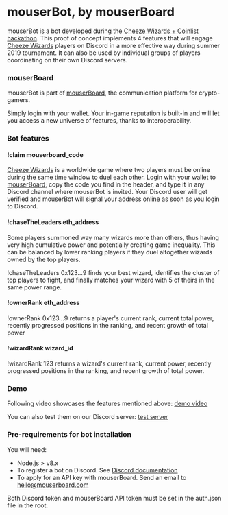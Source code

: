 # mouserBot, by mouserBoard #

mouserBot is a bot developed during the [Cheeze Wizards + Coinlist hackathon](https://coinlist.co/build/cheezewizards).
This proof of concept implements 4 features that will engage [Cheeze Wizards](https://www.cheezewizards.com/) players on Discord in a more effective way during summer 2019 tournament. It can also be used by individual groups of players coordinating on their own Discord servers.

### mouserBoard ###

mouserBot is part of [mouserBoard](https://mouserboard.com), the communication platform for crypto-gamers.

Simply login with your wallet. Your in-game reputation is built-in and will let you access a new universe of features, thanks to interoperability. 

### Bot features ###

#### !claim mouserboard_code ####

[Cheeze Wizards](https://www.cheezewizards.com/) is a worldwide game where two players must be online during the same time window to duel each other. 
Login with your wallet to [mouserBoard](https://mouserboard.com), copy the code you find in the header, and type it in any Discord channel where mouserBot is invited. Your Discord user will get verified and mouserBot will signal your address online as soon as you login to Discord. 

#### !chaseTheLeaders eth_address ####

Some players summoned way many wizards more than others, thus having very high cumulative power and potentially creating game inequality. This can be balanced by lower ranking players if they duel altogether wizards owned by the top players.

!chaseTheLeaders 0x123...9 finds your best wizard, identifies the cluster of top players to fight, and finally matches your wizard with 5 of theirs in the same power range. 

#### !ownerRank eth_address ####

!ownerRank 0x123...9 returns a player's current rank, current total power, recently progressed positions in the ranking, and recent growth of total power

#### !wizardRank wizard_id ####

!wizardRank 123 returns a wizard's current rank, current power, recently progressed positions in the ranking, and recent growth of total power.

### Demo ###

Following video showcases the features mentioned above: [demo video](https://youtu.be/zQKLtE-mhJs)

You can also test them on our Discord server: [test server](https://discord.gg/MQEhK2H)

### Pre-requirements for bot installation ###

You will need:
* Node.js > v8.x
* To register a bot on Discord. See [Discord documentation](https://discordapp.com/developers/docs/topics/oauth2#bots)
* To apply for an API key with mouserBoard. Send an email to [hello@mouserboard.com](hello@mouserboard.com)

Both Discord token and mouserBoard API token must be set in the auth.json file in the root.




